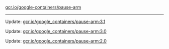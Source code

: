 [gcr.io/google-containers/pause-arm](https://hub.docker.com/r/cruse/pause-arm/tags/) 

----
Update: [gcr.io/google_containers/pause-arm:3.1](https://hub.docker.com/r/cruse/pause-arm/tags/)

Update: [gcr.io/google_containers/pause-arm:3.0](https://hub.docker.com/r/cruse/pause-arm/tags/)

Update: [gcr.io/google_containers/pause-arm:2.0](https://hub.docker.com/r/cruse/pause-arm/tags/)

